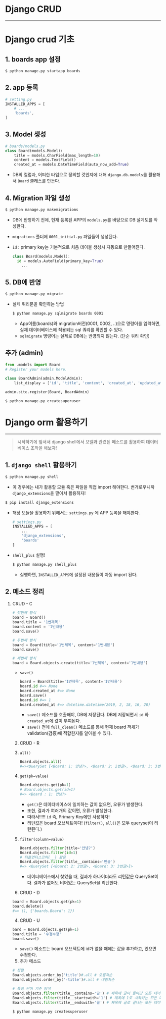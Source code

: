 # Django CRUD

---

#  Django crud 기초

## 1. boards app 설정

```bash
$ python manage.py startapp boards
```

## 2. app 등록

```python
# setting.py
INSTALLED_APPS = [
    # ...
    'boards',
]
```

## 3. Model 생성

```python
# boards/models.py
class Board(models.Model):
    title = models.CharField(max_length=10)
    content = models.TextField()
    created_at = models.DateTimeField(auto_now_add=True)
```

* DB의 컬럼과, 어떠한 타입으로 정의할 것인지에 대해 `django.db.models`를 활용해서 `Board` 클래스를 만든다.

## 4. Migration 파일 생성

```bash
$ python manage.py makemigrations
```

* DB에 반영하기 전에, 현재 등록된 APP의 `models.py`를 바탕으로 DB 설계도를 작성한다.

* `migrations` 폴더에 `0001_initial.py` 파일들이 생성된다.

* `id` : primary key는 기본적으로 처음 테이블 생성시 자동으로 만들어진다.

  ```python
  class Board(models.Model):
  	id = models.AutoField(primary_key=True)
      ...
  ```

  

## 5. DB에 반영

```bash
$ python manage.py migrate
```

* 실제 쿼리문을 확인하는 방법

  ```bash
  $ python manage.py sqlmigrate boards 0001
  ```

  * App이름(boards)와 migration버전(0001, 0002, ..)으로 명령어를 입력하면, 실제 데이터베이스에 적용되는 sql 쿼리를 확인할 수 있다.
  * `sqlmigrate` 명령어는 실제로 DB에는 반영되지 않는다. (단순 쿼리 확인)



## 추가 (admin)

```python
from .models import Board
# Register your models here.

class BoardAdmin(admin.ModelAdmin):
    list_display = ['id', 'title', 'content', 'created_at', 'updated_at',]
    
admin.site.register(Board, BoardAdmin)
```



```bash
$ python manage.py createsuperuser
```





# Django orm 활용하기

---

> 시작하기에 앞서서 django shell에서 모델과 관련된 메소드를 활용하여 데이터베이스 조작을 해보자!

## 1. `django shell` 활용하기

   ```bash
   $ python manage.py shell
   ```

   * 이 경우에는 내가 활용할 모듈 혹은 파일을 직접 import 해야한다. 번거로우니까 `django_extensions`을 깔아서 활용하자!

   ```bash
   $ pip install django_extensions
   ```

   * 해당 모듈을 활용하기 위해서는 `settings.py` 에 APP 등록을 해야한다.

     ```python
     # settings.py
     INSTALLED_APPS = [
         ...
         'django_extensions',
         'boards'
     ]
     ```

   * `shell_plus` 실행!

     ```bash
     $ python manage.py shell_plus
     ```

     * 실행하면, `INSTALLED_APPS`에 설정된 내용들이 자동 import 된다.



## 2. 메소드 정리

 1. CRUD - C

    ```python
    # 첫번째 방식
    board = Board()
    board.title = '1번제목'
    board.content = '1번내용'
    board.save()
    
    # 두번째 방식
    board = Board(title='1번제목', content='1번내용')
    board.save()
    
    # 세번째 방식
    board = Board.objects.create(title='1번제목', content='1번내용')
    ```

    * `save()`

      ```python
      board = Board(title='1번제목', content='1번내용')
      board.id #=> None
      board.created_at #=> None
      board.save()
      board.id #=> 1
      board.created_at #=> datetime.datetime(2019, 2, 18, 16, 20)
      ```

      * `save()` 메소드를 호출해야, DB에 저장된다. DB에 저장되면서 `id` 와 `created_at`에 값이 부여된다.
      * `save()` 전에 `full_clean()` 메소드를 통해 현재 board 객체가 validation(검증)에 적합한지를 알아볼 수 있다.

	2. CRUD - R

    1. `all()`

       ```python
       Board.objects.all()
       #=><QuerySet [<Board: 1: 안녕?>, <Board: 2: 2번글>, <Board: 3: 3번글>]>
       ```

    2. `get(pk=value)`

       ```python
       Board.objects.get(pk=1)
       # Board.objects.get(id=1)
       #=> <Board : 1: 안녕?>
       ```

       * `get()`은 데이터베이스에 일치하는 값이 없으면, 오류가 발생한다.
       * 또한, 결과가 여러개의 값이면, 오류가 발생한다.
       * 따라서!!!!! `id` 즉, Primary Key에만 사용하자! 
       * 리턴값은 board 오브젝트이다! (`filter()`, `all()`은 모두 queryset이 리턴된다.)

    3. `filter(column=value)`

       ```python
       Board.objects.filter(title='안녕?')
       Board.objects.filter(id=1)
       # 더블언더스코어(__) 활용
       Board.objects.filter(title__contains='번글')
       #=> <QuerySet [<Board: 2: 2번글>, <Board: 3: 3번글>]>
       ```

       * 데이터베이스에서 찾았을 때, 결과가 하나이더라도 리턴값은 QuerySet이다.  결과가 없어도 비어있는 QuerySet을 리턴한다.

	3. CRUD - D

    ```python
    board = Board.objects.get(pk=1)
    board.delete()
    #=> (1, {'boards.Board': 1})
    ```

	4. CRUD - U

    ```python
    bard = Board.objects.get(pk=1)
    board.title = '수정수정'
    board.save()
    ```

    * `save()` 메소드는 board 오브젝트에 id가 없을 때에는 값을 추가하고, 있으면 수정한다.

	5. 추가 메소드

    ```python
    # 정렬
    Board.objects.order_by('title')#.all # 오름차순
    Board.objects.order_by('-title')#.all # 내림차순
    
    # 특정 단어 기준 탐색
    Board.objects.filter(title__contains='글') # 제목에 글이 들어간 모든 데이터
    Board.objects.filter(title__startswith='1') # 제목에 1로 시작하는 모든 데이터
    Board.objects.filter(title__endswith='글') # 제목에 글로 끝나는 모든 데이터
    ```

    

    

    

    

    

    ```bash
    $ python manage.py createsuperuser
    ```

    

    





